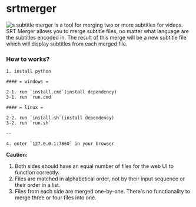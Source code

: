 # srtmerger
![s](https://cloud.githubusercontent.com/assets/1775045/11559585/608ac4fa-99cf-11e5-91a2-3ea93ae98a3a.png)
subtitle merger is a tool for merging two or more subtitles for videos.
SRT Merger allows you to merge subtitle files, no matter what language are the subtitles encoded in. The result of this merge will be a new subtitle file which will display subtitles from each merged file.

### How to works?
    1. install python

    #### = windows =

    2-1. run `install.cmd`(install dependency)
    3-1. run `run.cmd`

    #### = linux =

    2-2. run `install.sh`(install dependency)
    3-2. run `run.sh`

    --

    4. enter `127.0.0.1:7860` in your browser

**Caution:**
1. Both sides should have an equal number of files for the web UI to function correctly.
2. Files are matched in alphabetical order, not by their input sequence or their order in a list.
3. Files from each side are merged one-by-one. There's no functionality to merge three or four files into one.
